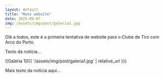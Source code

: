 ```yaml
---
layout: default
title: "Novo website"
date: 2025-09-07
img: /assets/img/post/galeria1.jpg
---
```


Olá a todos, este é a primeira tentativa de website para o Clube de Tiro com Arco do Porto.

Texto da notícia...

![Galeria 1]({{ '/assets/img/post/galeria1.jpg' | relative_url }})

Mais texto da notícia aqui...
